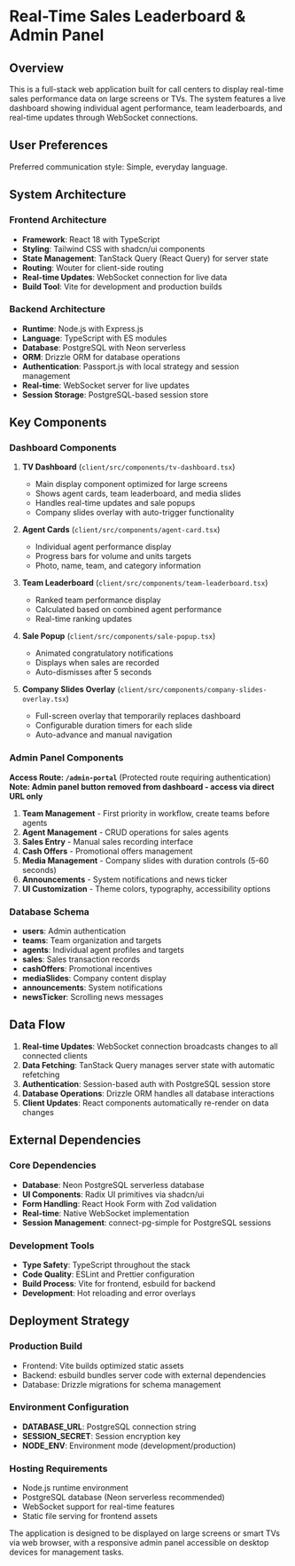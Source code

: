 # Real-Time Sales Leaderboard & Admin Panel

## Overview

This is a full-stack web application built for call centers to display real-time sales performance data on large screens or TVs. The system features a live dashboard showing individual agent performance, team leaderboards, and real-time updates through WebSocket connections.

## User Preferences

Preferred communication style: Simple, everyday language.

## System Architecture

### Frontend Architecture
- **Framework**: React 18 with TypeScript
- **Styling**: Tailwind CSS with shadcn/ui components
- **State Management**: TanStack Query (React Query) for server state
- **Routing**: Wouter for client-side routing
- **Real-time Updates**: WebSocket connection for live data
- **Build Tool**: Vite for development and production builds

### Backend Architecture
- **Runtime**: Node.js with Express.js
- **Language**: TypeScript with ES modules
- **Database**: PostgreSQL with Neon serverless
- **ORM**: Drizzle ORM for database operations
- **Authentication**: Passport.js with local strategy and session management
- **Real-time**: WebSocket server for live updates
- **Session Storage**: PostgreSQL-based session store

## Key Components

### Dashboard Components
1. **TV Dashboard** (`client/src/components/tv-dashboard.tsx`)
   - Main display component optimized for large screens
   - Shows agent cards, team leaderboard, and media slides
   - Handles real-time updates and sale popups
   - Company slides overlay with auto-trigger functionality

2. **Agent Cards** (`client/src/components/agent-card.tsx`)
   - Individual agent performance display
   - Progress bars for volume and units targets
   - Photo, name, team, and category information

3. **Team Leaderboard** (`client/src/components/team-leaderboard.tsx`)
   - Ranked team performance display
   - Calculated based on combined agent performance
   - Real-time ranking updates

4. **Sale Popup** (`client/src/components/sale-popup.tsx`)
   - Animated congratulatory notifications
   - Displays when sales are recorded
   - Auto-dismisses after 5 seconds

5. **Company Slides Overlay** (`client/src/components/company-slides-overlay.tsx`)
   - Full-screen overlay that temporarily replaces dashboard
   - Configurable duration timers for each slide
   - Auto-advance and manual navigation

### Admin Panel Components
**Access Route: `/admin-portal`** (Protected route requiring authentication)
**Note: Admin panel button removed from dashboard - access via direct URL only**

1. **Team Management** - First priority in workflow, create teams before agents
2. **Agent Management** - CRUD operations for sales agents
3. **Sales Entry** - Manual sales recording interface
4. **Cash Offers** - Promotional offers management
5. **Media Management** - Company slides with duration controls (5-60 seconds)
6. **Announcements** - System notifications and news ticker
7. **UI Customization** - Theme colors, typography, accessibility options

### Database Schema
- **users**: Admin authentication
- **teams**: Team organization and targets
- **agents**: Individual agent profiles and targets
- **sales**: Sales transaction records
- **cashOffers**: Promotional incentives
- **mediaSlides**: Company content display
- **announcements**: System notifications
- **newsTicker**: Scrolling news messages

## Data Flow

1. **Real-time Updates**: WebSocket connection broadcasts changes to all connected clients
2. **Data Fetching**: TanStack Query manages server state with automatic refetching
3. **Authentication**: Session-based auth with PostgreSQL session store
4. **Database Operations**: Drizzle ORM handles all database interactions
5. **Client Updates**: React components automatically re-render on data changes

## External Dependencies

### Core Dependencies
- **Database**: Neon PostgreSQL serverless database
- **UI Components**: Radix UI primitives via shadcn/ui
- **Form Handling**: React Hook Form with Zod validation
- **Real-time**: Native WebSocket implementation
- **Session Management**: connect-pg-simple for PostgreSQL sessions

### Development Tools
- **Type Safety**: TypeScript throughout the stack
- **Code Quality**: ESLint and Prettier configuration
- **Build Process**: Vite for frontend, esbuild for backend
- **Development**: Hot reloading and error overlays

## Deployment Strategy

### Production Build
- Frontend: Vite builds optimized static assets
- Backend: esbuild bundles server code with external dependencies
- Database: Drizzle migrations for schema management

### Environment Configuration
- **DATABASE_URL**: PostgreSQL connection string
- **SESSION_SECRET**: Session encryption key
- **NODE_ENV**: Environment mode (development/production)

### Hosting Requirements
- Node.js runtime environment
- PostgreSQL database (Neon serverless recommended)
- WebSocket support for real-time features
- Static file serving for frontend assets

The application is designed to be displayed on large screens or smart TVs via web browser, with a responsive admin panel accessible on desktop devices for management tasks.